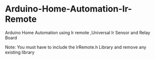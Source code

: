 # Arduino-Home-Automation-Ir-Remote
Arduino Home Automation using Ir remote ,Universal Ir Sensor and Relay Board

Note: You must have to include the IrRemote.h Library and remove any existing library
